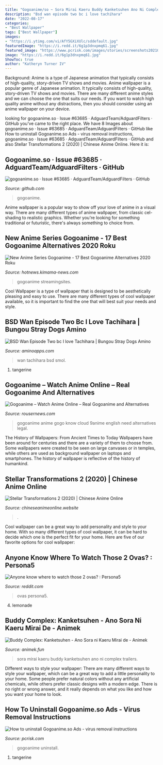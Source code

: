 ```yaml
---
title: "Gogoanime/so ~ Sora Mirai Kaeru Buddy Kanketsuhen Ano Ni Complex Trailers"
description: "Bsd wan episode two bc i love tachihara"
date: "2022-08-17"
categories:
- "Best Wallpaper"
tags: ["Best Wallpaper"]
images:
- "https://i.ytimg.com/vi/AfY5GXiXUlc/sddefault.jpg"
featuredImage: "https://i.redd.it/6g1p3dnxpmq61.jpg"
featured_image: "https://www.pcrisk.com/images/stories/screenshots202101/gogoanime-so-ads-redirects-to-betting-site.gif"
image: "https://i.redd.it/6g1p3dnxpmq61.jpg"
ShowToc: true
author: "Katheryn Turner IV"
---
```



Background: Anime is a type of Japanese animation that typically consists of high-quality, story-driven TV shows and movies.
Anime wallpaper is a popular genre of Japanese animation. It typically consists of high-quality, story-driven TV shows and movies. There are many different anime styles and we can choose the one that suits our needs. If you want to watch high quality anime without any distractions, then you should consider using an anime wallpaper on your device.

	

		
looking for gogoanime.so · Issue #63685 · AdguardTeam/AdguardFilters · GitHub you've came to the right place. We have 8 Images about gogoanime.so · Issue #63685 · AdguardTeam/AdguardFilters · GitHub like How to uninstall Gogoanime.so Ads - virus removal instructions, gogoanime.so · Issue #63685 · AdguardTeam/AdguardFilters · GitHub and also Stellar Transformations 2 (2020) | Chinese Anime Online. Here it is:
		
    
## Gogoanime.so · Issue #63685 · AdguardTeam/AdguardFilters · GitHub

<img loading=lazy src="https://camo.githubusercontent.com/564af3ce3d14ca74c44b6e9d73c911f9057d46cfcf7e72757d4758b8f771ca4e/68747470733a2f2f7265706f7274732d696d672e616467756172642e636f6d2f7331644d794a342e706e67" onerror="this.onerror=null;this.src='https://tse4.mm.bing.net/th?id=OIP.pIyRiwNDYEd4eU4TbQjUIAHaQC&amp;pid=15.1';" alt="gogoanime.so · Issue #63685 · AdguardTeam/AdguardFilters · GitHub">

_Source: github.com_

>gogoanime. 

	

Anime wallpaper is a popular way to show off your love of anime in a visual way. There are many different types of anime wallpaper, from classic cel-shading to realistic graphics. Whether you're looking for something traditional or futuristic, there's always something to choice from.

    
## New Anime Series Gogoanime - 17 Best Gogoanime Alternatives 2020 Roku

<img loading=lazy src="https://streamingsites.com/wp-content/uploads/watermark/gogoanime-v1273.png" onerror="this.onerror=null;this.src='https://tse4.mm.bing.net/th?id=OIP.4bIIEPnxt__fxNxhjg6SAQHaG-&amp;pid=15.1';" alt="New Anime Series Gogoanime - 17 Best Gogoanime Alternatives 2020 Roku">

_Source: hotnews.kimama-news.com_

>gogoanime streamingsites. 

	

Cool Wallpaper is a type of wallpaper that is designed to be aesthetically pleasing and easy to use. There are many different types of cool wallpaper available, so it is important to find the one that will best suit your needs and style.

    
## BSD Wan Episode Two Bc I Love Tachihara | Bungou Stray Dogs Amino

<img loading=lazy src="https://pm1.narvii.com/7809/724fbc0c675fe1a2744c59b58058d5a1f3f9f362r1-496-537v2_hq.jpg" onerror="this.onerror=null;this.src='https://tse1.mm.bing.net/th?id=OIP.L5vLXiYM2aZfoEBrN7ktMQHaIB&amp;pid=15.1';" alt="BSD Wan Episode Two bc I love Tachihara | Bungou Stray Dogs Amino">

_Source: aminoapps.com_

>wan tachihara bsd smol. 

	

1. tangerine 

    
## Gogoanime – Watch Anime Online – Real Gogoanime And Alternatives

<img loading=lazy src="https://samdrewtakeson.com/wp-content/uploads/2020/02/gogoanime-1-1920x1024.jpg" onerror="this.onerror=null;this.src='https://tse2.mm.bing.net/th?id=OIP.ZJ7FGT25Osek-aExTXeGZgHaD8&amp;pid=15.1';" alt="Gogoanime – Watch Anime Online – Real Gogoanime and Alternatives">

_Source: rousernews.com_

>gogoanime anime gogo know cloud 9anime english need alternatives legal. 

	

The History of Wallpapers: From Ancient Times to Today
Wallpapers have been around for centuries and there are a variety of them to choose from. Some wallpapers were created to be seen on large canvases or in temples, while others are used as background wallpaper on laptops and smartphones. The history of wallpaper is reflective of the history of humankind.

    
## Stellar Transformations 2 (2020) | Chinese Anime Online

<img loading=lazy src="https://www.chineseanimeonline.website/wp-content/uploads/2020/08/Stellar-Transformations-2.jpg" onerror="this.onerror=null;this.src='https://tse4.mm.bing.net/th?id=OIP.-KcQXqOg4kDJqeMo9NL_sQAAAA&amp;pid=15.1';" alt="Stellar Transformations 2 (2020) | Chinese Anime Online">

_Source: chineseanimeonline.website_

>. 

	

Cool wallpaper can be a great way to add personality and style to your home. With so many different types of cool wallpaper, it can be hard to decide which one is the perfect fit for your home. Here are five of our favorite options for cool wallpaper: 

    
## Anyone Know Where To Watch Those 2 Ovas? : Persona5

<img loading=lazy src="https://i.redd.it/6g1p3dnxpmq61.jpg" onerror="this.onerror=null;this.src='https://tse1.mm.bing.net/th?id=OIP.a4mNib-zQzqz9dVN1AixfAHaQB&amp;pid=15.1';" alt="Anyone know where to watch those 2 ovas? : Persona5">

_Source: reddit.com_

>ovas persona5. 

	

4. lemonade 

    
## Buddy Complex: Kanketsuhen - Ano Sora Ni Kaeru Mirai De - Animek

<img loading=lazy src="https://i.ytimg.com/vi/AfY5GXiXUlc/sddefault.jpg" onerror="this.onerror=null;this.src='https://tse4.mm.bing.net/th?id=OIP.NOw2Tghhp8KfC1Lrxe6VSQHaFj&amp;pid=15.1';" alt="Buddy Complex: Kanketsuhen - Ano Sora ni Kaeru Mirai de - Animek">

_Source: animek.fun_

>sora mirai kaeru buddy kanketsuhen ano ni complex trailers. 

	

Different ways to style your wallpaper:
There are many different ways to style your wallpaper, which can be a great way to add a little personality to your home. Some people prefer natural colors without any artificial chemicals, while others prefer classic designs with a modern edge. There is no right or wrong answer, and it really depends on what you like and how you want your home to look.

    
## How To Uninstall Gogoanime.so Ads - Virus Removal Instructions

<img loading=lazy src="https://www.pcrisk.com/images/stories/screenshots202101/gogoanime-so-ads-redirects-to-betting-site.gif" onerror="this.onerror=null;this.src='https://tse3.mm.bing.net/th?id=OIP.5QsTX_VyBMAgVw5yGdl_xwHaFR&amp;pid=15.1';" alt="How to uninstall Gogoanime.so Ads - virus removal instructions">

_Source: pcrisk.com_

>gogoanime uninstall. 

	

1. tangerine 


